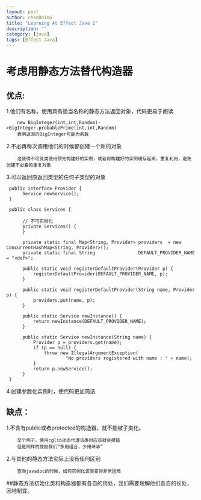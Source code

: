 ```yaml
---
layout: post
author: chenDoInG
title: "Learning At Effect Java 1"
description: ""
category: [java]
tags: [Effect Java]
---
```

# 考虑用静态方法替代构造器

## 优点:

1.他们有名称。使用具有适当名称的静态方法返回对象，代码更易于阅读

        new BigInteger(int,int,Random)->BigInteger.probablePrime(int,int,Random)
        表明返回的BigInteger可能为素数

2.不必再每次调用他们的时候都创建一个新的对象

        这使得不可变类使用预先构建好的实例，或者将构建好的实例缓存起来，重复利用，避免创建不必要的重复对象
       
3.可以返回原返回类型的任何子类型的对象

     public interface Provider {
          Service newService();
     }
   
     public class Services {

          // 不可实例化
          private Services() {
          }

          private static final Map<String, Provider> providers  = new ConcurrentHashMap<String, Provider>();
          private static final String                DEFAULT_PROVIDER_NAME = "<def>";

          public static void registerDefaultProvider(Provider p) {
              registerDefaultProvider(DEFAULT_PROVIDER_NAME, p);
          }

          public static void registerDefaultProvider(String name, Provider p) {
              providers.put(name, p);
          }

          public static Service newInstance() {
              return newInstance(DEFAULT_PROVIDER_NAME);
          }

          public static Service newInstance(String name) {
              Provider p = providers.get(name);
              if (p == null) {
                  throw new IllegalArgumentException(
                          "No providers registered with name : " + name);
              }
              return p.newService();
          }
     }

4.创建参数化实例时，使代码更加简洁

## 缺点：

1.不含有public或者protected的构造器，就不能被子类化。

        举个例子，使用cglib动态代理该类时应该就会报错
        但是同样的鼓励我们“多用组合，少用继承”
       
2.与其他的静态方法实际上没有任何区别

        查询javadoc的时候，如何实例化该类变得非常困难
       
##静态方法初始化类和构造器都有各自的用处，我们需要理解他们各自的长处，因地制宜。
         